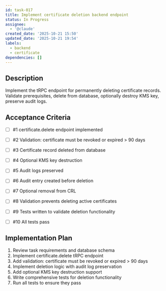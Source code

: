 ```yaml
---
id: task-017
title: Implement certificate deletion backend endpoint
status: In Progress
assignee:
  - '@claude'
created_date: '2025-10-21 15:50'
updated_date: '2025-10-21 19:54'
labels:
  - backend
  - certificate
dependencies: []
---
```


## Description

<!-- SECTION:DESCRIPTION:BEGIN -->
Implement the tRPC endpoint for permanently deleting certificate records. Validate prerequisites, delete from database, optionally destroy KMS key, preserve audit logs.
<!-- SECTION:DESCRIPTION:END -->

## Acceptance Criteria
<!-- AC:BEGIN -->
- [ ] #1 certificate.delete endpoint implemented
- [ ] #2 Validation: certificate must be revoked or expired > 90 days
- [ ] #3 Certificate record deleted from database
- [ ] #4 Optional KMS key destruction
- [ ] #5 Audit logs preserved
- [ ] #6 Audit entry created before deletion
- [ ] #7 Optional removal from CRL
- [ ] #8 Validation prevents deleting active certificates

- [ ] #9 Tests written to validate deletion functionality
- [ ] #10 All tests pass
<!-- AC:END -->

## Implementation Plan

<!-- SECTION:PLAN:BEGIN -->
1. Review task requirements and database schema
2. Implement certificate.delete tRPC endpoint
3. Add validation: certificate must be revoked or expired > 90 days
4. Implement deletion logic with audit log preservation
5. Add optional KMS key destruction support
6. Write comprehensive tests for deletion functionality
7. Run all tests to ensure they pass
<!-- SECTION:PLAN:END -->

